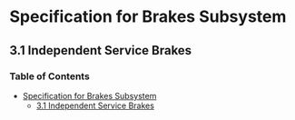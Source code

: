 # Specification for Brakes Subsystem  
  
## 3.1 Independent Service Brakes  
### Table of Contents  
  * [Specification for Brakes Subsystem](#specification-for-brakes-subsystem)
    * [3.1 Independent Service Brakes](#31-independent-service-brakes)
  
